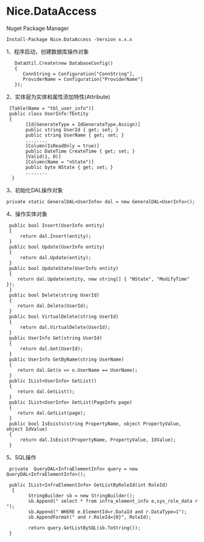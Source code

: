 # Nice.DataAccess
 

Nuget Package Manager   

    Install-Package Nice.DataAccess -Version x.x.x      
            
 1、程序启动，创建数据库操作对象
    
    
       DataUtil.Create(new DatabaseConfig()
       {
          ConnString = Configuration["ConnString"],
          ProviderName = Configuration["ProviderName"]
       });
    
        

   
2、实体层为实体和属性添加特性(Attribute) 
    
     [Table(Name = "tbl_user_info")]        
     public class UserInfo:TEntity       
     {      
           [Id(GenerateType = IdGenerateType.Assign)]   
           public string UserId { get; set; }   
           public string UserName { get; set; }  
           ........
           [Column(IsReadOnly = true)]
           public DateTime CreateTime { get; set; }
           [Valid(1, 0)]
           [Column(Name = "nState")]
           public byte NState { get; set; }
           ........
      }          
  
  
  3、初始化DAL操作对象    
    
    private static GeneralDAL<UserInfo> dal = new GeneralDAL<UserInfo>();     
  
  4、操作实体对象
            
     public bool Insert(UserInfo entity)
     {
         return dal.Insert(entity);
     }
     public bool Update(UserInfo entity)
     {
         return dal.Update(entity);
     }
     public bool UpdateState(UserInfo entity)
     {
        return dal.Update(entity, new string[] { "NState", "ModifyTime" });
     }
     public bool Delete(string UserId)
     {
        return dal.Delete(UserId);
     }
     public bool VirtualDelete(string UserId)
     {
         return dal.VirtualDelete(UserId);
     }
     public UserInfo Get(string UserId)
     {
         return dal.Get(UserId);
     }
     public UserInfo GetByName(string UserName)
     {
        return dal.Get(o => o.UserName == UserName);
     }
     public IList<UserInfo> GetList()
     {
        return dal.GetList();
     }
     public IList<UserInfo> GetList(PageInfo page)
     {
        return dal.GetList(page);
     }
     public bool IsExists(string PropertyName, object PropertyValue, object IdValue)
     {
         return dal.IsExist(PropertyName, PropertyValue, IdValue);
     }
  
  
  5、SQL操作   
    
    
     private  QueryDAL<InfraElementInfo> query = new QueryDAL<InfraElementInfo>();
     
     public IList<InfraElementInfo> GetListByRoleId(int RoleId)
      {
            StringBuilder sb = new StringBuilder();
            sb.Append(" select * from infra_element_info e,sys_role_data r ");
            sb.Append(" WHERE e.ElementId=r.DataId and r.DataType=1");
            sb.AppendFormat(" and r.RoleId={0}", RoleId);

            return query.GetListBySQL(sb.ToString());
     }
